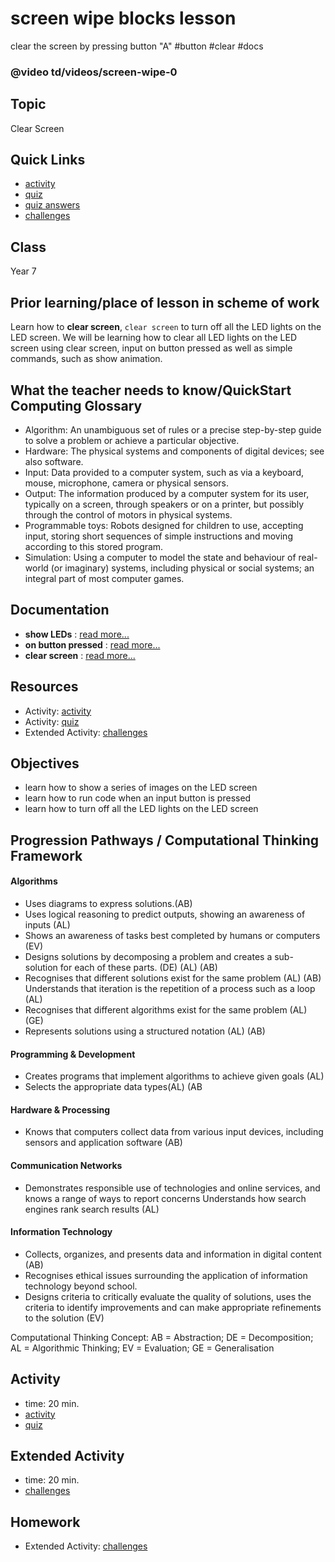 # screen wipe blocks lesson

clear the screen by pressing button "A" #button #clear #docs

### @video td/videos/screen-wipe-0

## Topic

Clear Screen

## Quick Links

* [activity](/microbit/lessons/screen-wipe/activity)
* [quiz](/microbit/lessons/screen-wipe/quiz)
* [quiz answers](/microbit/lessons/screen-wipe/quiz-answers)
* [challenges](/microbit/lessons/screen-wipe/challenges)

## Class

Year 7

## Prior learning/place of lesson in scheme of work

Learn how to **clear screen**, `clear screen` to turn off all the LED lights on the LED screen. We will be learning how to clear all LED lights on the LED screen using clear screen, input on button pressed as well as simple commands, such as show animation.

## What the teacher needs to know/QuickStart Computing Glossary

* Algorithm: An unambiguous set of rules or a precise step-by-step guide to solve a problem or achieve a particular objective.
* Hardware: The physical systems and components of digital devices; see also software.
* Input: Data provided to a computer system, such as via a keyboard, mouse, microphone, camera or physical sensors.
* Output: The information produced by a computer system for its user, typically on a screen, through speakers or on a printer, but possibly through the control of motors in physical systems.
* Programmable toys: Robots designed for children to use, accepting input, storing short sequences of simple instructions and moving according to this stored program.
* Simulation: Using a computer to model the state and behaviour of real-world (or imaginary) systems, including physical or social systems; an integral part of most computer games.

## Documentation

* **show LEDs** : [read more...](/microbit/reference/basic/show-leds)
* **on button pressed** : [read more...](/microbit/reference/input/on-button-pressed)
* **clear screen** : [read more...](/microbit/reference/basic/clear-screen)

## Resources

* Activity: [activity](/microbit/lessons/screen-wipe/activity)
* Activity: [quiz](/microbit/lessons/screen-wipe/quiz)
* Extended Activity: [challenges](/microbit/lessons/screen-wipe/challenges)

## Objectives

* learn how to show a series of images on the LED screen
* learn how to run code when an input button is pressed
* learn how to turn off all the LED lights on the LED screen

## Progression Pathways / Computational Thinking Framework

#### Algorithms

* Uses diagrams to express solutions.(AB)
*  Uses logical reasoning to predict  outputs, showing an awareness of inputs (AL)
* Shows an awareness of tasks best completed by humans or computers (EV)
*  Designs solutions  by decomposing a problem and creates a sub-solution for each of these parts. (DE) (AL) (AB)
* Recognises that different solutions exist for the same problem (AL) (AB)  Understands that iteration is the repetition of a process such as a loop (AL)
* Recognises that different algorithms exist for the same problem (AL) (GE)
* Represents solutions using a structured notation (AL) (AB)

#### Programming & Development

* Creates programs that implement algorithms to achieve given goals (AL)
* Selects the appropriate data types(AL) (AB

#### Hardware & Processing

* Knows that computers collect data from various input devices, including sensors and application software (AB)

#### Communication Networks

* Demonstrates responsible use of technologies and online services, and knows a range of ways to report concerns Understands how search engines rank search results (AL)

#### Information Technology

* Collects, organizes, and presents data and information in digital content (AB)
* Recognises ethical issues surrounding the application of information technology beyond school.
* Designs criteria to critically evaluate the quality of solutions, uses the criteria to identify improvements and can make appropriate refinements to the solution (EV)

Computational Thinking Concept: AB = Abstraction; DE = Decomposition; AL = Algorithmic Thinking; EV = Evaluation; GE = Generalisation

## Activity

* time: 20 min.
* [activity](/microbit/lessons/screen-wipe/activity)
* [quiz](/microbit/lessons/screen-wipe/quiz)

## Extended Activity

* time: 20 min.
* [challenges](/microbit/lessons/screen-wipe/challenges)

## Homework

* Extended Activity: [challenges](/microbit/lessons/screen-wipe/challenges)

